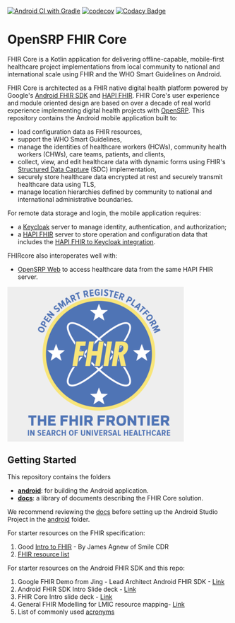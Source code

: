 [![Android CI with Gradle](https://github.com/opensrp/fhircore/actions/workflows/ci.yml/badge.svg)](https://github.com/opensrp/fhircore/actions/workflows/ci.yml)
[![codecov](https://codecov.io/gh/opensrp/fhircore/branch/main/graph/badge.svg?token=IJUTHZUGGH)](https://codecov.io/gh/opensrp/fhircore)
[![Codacy Badge](https://app.codacy.com/project/badge/Grade/ee9b6f38b7294fa3aa668e42e52fdf21)](https://www.codacy.com/gh/opensrp/fhircore/dashboard)

# OpenSRP FHIR Core

FHIR Core is a Kotlin application for delivering offline-capable, mobile-first healthcare project implementations from local community to national and international scale using FHIR and the WHO Smart Guidelines on Android.

FHIR Core is architected as a FHIR native digital health platform powered by Google's [Android FHIR SDK](https://github.com/google/android-fhir) and [HAPI FHIR](https://hapifhir.io/). FHIR Core's user experience and module oriented design are based on over a decade of real world experience implementing digital health projects with [OpenSRP](https://smartregister.org/). This repository contains the Android mobile application built to:

- load configuration data as FHIR resources,
- support the WHO Smart Guidelines,
- manage the identities of healthcare workers (HCWs), community health workers (CHWs), care teams, patients, and clients,
- collect, view, and edit healthcare data with dynamic forms using FHIR's [Structured Data Capture](https://hl7.org/fhir/us/sdc/index.html) (SDC) implementation,
- securely store healthcare data encrypted at rest and securely transmit healthcare data using TLS,
- manage location hierarchies defined by community to national and international administrative boundaries.

For remote data storage and login, the mobile application requires:
- a [Keycloak](https://www.keycloak.org/) server to manage identity, authentication, and authorization;
- a [HAPI FHIR](https://hapifhir.io/) server to store operation and configuration data that includes the [HAPI FHIR to Keycloak integration](https://github.com/opensrp/hapi-fhir-keycloak).

FHIRcore also interoperates well with:
- [OpenSRP Web](https://github.com/OpenSRP/web) to access healthcare data from the same HAPI FHIR server.

<img align=center width=400 src="docs/assets/fhircore.png">

## Getting Started
This repository contains the folders
* **[android](android)**: for building the Android application.
* **[docs](docs)**: a library of documents describing the FHIR Core solution.

We recommend reviewing the [docs](docs) before setting up the Android Studio Project in the [android](android) folder.

For starter resources on the FHIR specification:

1. Good [Intro to FHIR](https://youtu.be/YbQcJj1GqH0) - By James Agnew of Smile CDR
1. [FHIR resource list](http://hl7.org/fhir/resourcelist.html)

For starter resources on the Android FHIR SDK and this repo:

1. Google FHIR Demo from Jing - Lead Architect Android FHIR SDK - [Link](https://drive.google.com/file/d/1ORjk3pNOKjGyZlbayAViPy4xkI8p-aFB/view?usp=sharing)
1. Android FHIR SDK Intro Slide deck - [Link](https://docs.google.com/presentation/d/1oc6EBJAcXsBwyBgtnra61xoM7naBF0aj8WbfrUT7Y2A)
1. FHIR Core Intro slide deck - [Link](https://docs.google.com/presentation/d/1eFsf9a5dcNqKXlfsEWyNZyoVooIbK3jq6694xarARr8)
1. General FHIR Modelling for LMIC resource mapping- [Link](https://docs.google.com/drawings/d/1mRESJI_YywQG-YjhBy4zvVik28gBj2n_YscWKZZ_wOc)
1. List of commonly used [acronyms](https://docs.google.com/document/d/13FG5QLCcNZEaQGX_9IYcIJc_UbbmllrwQwcp3TMG9Tk/edit?usp=sharing)
